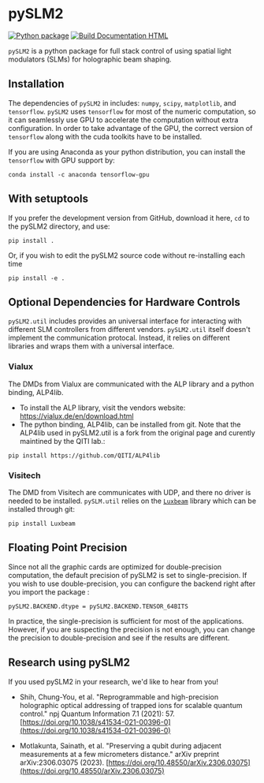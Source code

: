 pySLM2
======
[![Python package](https://github.com/QITI/pySLM2/actions/workflows/python-package.yml/badge.svg)](https://github.com/QITI/pySLM2/actions/workflows/python-package.yml)
[![Build Documentation HTML](https://github.com/QITI/pySLM2/actions/workflows/sphinx.yml/badge.svg)](https://github.com/QITI/pySLM2/actions/workflows/sphinx.yml)

`pySLM2` is a python package for full stack control of using spatial light modulators (SLMs) for holographic beam shaping. 


Installation
------------
The dependencies of `pySLM2` in includes: `numpy`, `scipy`, `matplotlib`, and `tensorflow`.
`pySLM2` uses `tensorflow` for most of the numeric computation, so it can seamlessly use GPU to accelerate the computation without extra configuration.
In order to take advantage of the GPU, the correct version of `tensorflow` along with the cuda toolkits have to be installed.

If you are using Anaconda as your python distribution, you can install the `tensorflow` with GPU support by:
```
conda install -c anaconda tensorflow-gpu
```


With setuptools
---------------

If you prefer the development version from GitHub, download it here, `cd` to the pySLM2 directory, and use:
```
pip install .
```

Or, if you wish to edit the pySLM2 source code without re-installing each time

```
pip install -e .
```

Optional Dependencies for Hardware Controls
-------------------------------------------
`pySLM2.util` includes provides an universal interface for interacting with different SLM controllers from different vendors.
`pySLM2.util` itself doesn't implement the communication protocal. Instead, it relies on different libraries and wraps them with a universal interface.

### Vialux
The DMDs from Vialux are communicated with the ALP library and a python binding, ALP4lib.

* To install the ALP library, visit the vendors website: https://vialux.de/en/download.html
* The python binding, ALP4lib, can be installed from git. Note that the ALP4lib used in pySLM2.util is a fork from the original page and curently maintined by the QITI lab.:
```
pip install https://github.com/QITI/ALP4lib
```

### Visitech
The DMD from Visitech are communicates with UDP, and there no driver is needed to be installed. `pySLM.util` relies on the [`Luxbeam`](https://pypi.org/project/Luxbeam/) library which can be installed through git:
```
pip install Luxbeam
```

Floating Point Precision
------------------------
Since not all the graphic cards are optimized for double-precision computation, the default precision of pySLM2 is set to single-precision.
If you wish to use double-precision, you can configure the backend right after you import the package :
```
pySLM2.BACKEND.dtype = pySLM2.BACKEND.TENSOR_64BITS
```

In practice, the single-precision is sufficient for most of the applications. However, if you are suspecting the precision is not enough, you can change the precision to double-precision and see if the results are different.

Research using pySLM2
---------------------

If you used pySLM2 in your research, we'd like to hear from you!

* Shih, Chung-You, et al. "Reprogrammable and high-precision holographic optical addressing of trapped ions for scalable quantum control." npj Quantum Information 7.1 (2021): 57. [https://doi.org/10.1038/s41534-021-00396-0](https://doi.org/10.1038/s41534-021-00396-0)

* Motlakunta, Sainath, et al. "Preserving a qubit during adjacent measurements at a few micrometers distance." arXiv preprint arXiv:2306.03075 (2023). [https://doi.org/10.48550/arXiv.2306.03075](https://doi.org/10.48550/arXiv.2306.03075)



